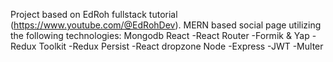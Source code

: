 Project based on EdRoh fullstack tutorial (https://www.youtube.com/@EdRohDev).
MERN based social page utilizing the following technologies:
Mongodb
React
-React Router
-Formik & Yap
-Redux Toolkit
-Redux Persist
-React dropzone
Node
-Express
-JWT
-Multer
